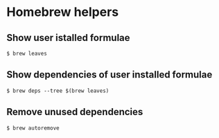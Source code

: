 # Homebrew helpers

## Show user istalled formulae
```
$ brew leaves
```

## Show dependencies of user installed formulae
```
$ brew deps --tree $(brew leaves)
```

## Remove unused dependencies
```
$ brew autoremove
```
